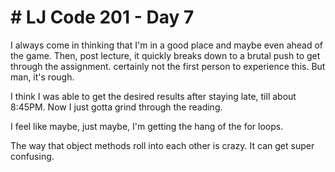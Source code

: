 # # LJ Code 201 - Day 7

I always come in thinking that I'm in a good place and maybe even ahead of the game. Then, post lecture, it quickly breaks down to a brutal push to get through the assignment. certainly not the first person to experience this. But man, it's rough.

I think I was able to get the desired results after staying late, till about 8:45PM. Now I just gotta grind through the reading.

I feel like maybe, just maybe, I'm getting the hang of the for loops.

The way that object methods roll into each other is crazy. It can get super confusing.
